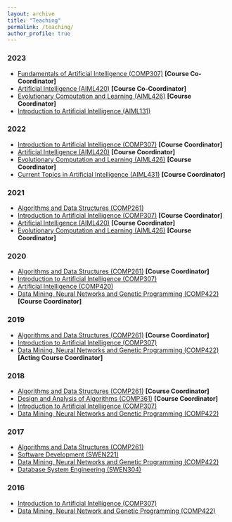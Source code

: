 ```yaml
---
layout: archive
title: "Teaching"
permalink: /teaching/
author_profile: true
---
```


### 2023

- <a href="https://www.wgtn.ac.nz/courses/comp/307/2023/offering?crn=968">Fundamentals of Artificial Intelligence (COMP307)</a> **[Course Co-Coordinator]**
- <a href="https://www.wgtn.ac.nz/courses/aiml/420/2023/offering?crn=33065">Artificial Intelligence (AIML420)</a> **[Course Co-Coordinator]**
- <a href="https://www.wgtn.ac.nz/courses/aiml/426/2023/offering?crn=33068">Evolutionary Computation and Learning (AIML426)</a> **[Course Coordinator]**
- <a href="https://www.wgtn.ac.nz/courses/aiml/131/2023/offering?crn=35047">Introduction to Artificial Intelligence (AIML131)</a>

### 2022

- <a href="https://www.wgtn.ac.nz/courses/comp/307/2022/offering?crn=968">Introduction to Artificial Intelligence (COMP307)</a> **[Course Coordinator]**
- <a href="https://www.wgtn.ac.nz/courses/aiml/420/2022/offering?crn=33065">Artificial Intelligence (AIML420)</a> **[Course Coordinator]**
- <a href="https://www.wgtn.ac.nz/courses/aiml/426/2022/offering?crn=33068">Evolutionary Computation and Learning (AIML426)</a> **[Course Coordinator]**
- <a href="https://www.wgtn.ac.nz/courses/aiml/431/2022/offering?crn=33073">Current Topics in Artificial Intelligence (AIML431)</a> **[Course Coordinator]**

### 2021

- <a href="https://www.wgtn.ac.nz/courses/comp/261/2021/offering?crn=18314">Algorithms and Data Structures (COMP261)</a>
- <a href="https://www.wgtn.ac.nz/courses/comp/307/2021/offering?crn=968">Introduction to Artificial Intelligence (COMP307)</a> **[Course Coordinator]**
- <a href="https://www.wgtn.ac.nz/courses/aiml/420/2021/offering?crn=33065">Artificial Intelligence (AIML420)</a> **[Course Coordinator]**
- <a href="https://www.wgtn.ac.nz/courses/aiml/426/2021/offering?crn=33068">Evolutionary Computation and Learning (AIML426)</a> **[Course Coordinator]**

### 2020

- <a href="http://www.victoria.ac.nz/courses/comp/261/2020/offering?crn=18314">Algorithms and Data Structures (COMP261)</a> **[Course Coordinator]**
- <a href="http://www.victoria.ac.nz/courses/comp/307/2020/offering?crn=968">Introduction to Artificial Intelligence (COMP307)</a>
- <a href="https://www.wgtn.ac.nz/courses/comp/420/2020/offering?crn=32151">Artificial Intelligence (COMP420)</a>
- <a href="https://www.victoria.ac.nz/courses/comp/422/2020/offering?crn=2324">Data Mining, Neural Networks and Genetic Programming (COMP422)</a> **[Course Coordinator]**

### 2019

- <a href="http://www.victoria.ac.nz/courses/comp/261/2019/offering?crn=18314">Algorithms and Data Structures (COMP261)</a> **[Course Coordinator]**
- <a href="http://www.victoria.ac.nz/courses/comp/307/2019/offering?crn=968">Introduction to Artificial Intelligence (COMP307)</a>
- <a href="https://www.victoria.ac.nz/courses/comp/422/2019/offering?crn=2324">Data Mining, Neural Networks and Genetic Programming (COMP422)</a> **[Acting Course Coordinator]**

### 2018

- <a href="http://www.victoria.ac.nz/courses/comp/261/2018/offering?crn=18314">Algorithms and Data Structures (COMP261)</a> **[Course Coordinator]**
- <a href="https://www.victoria.ac.nz/courses/comp/361/2018/offering?crn=26060">Design and Analysis of Algorithms (COMP361)</a> **[Course Coordinator]**
- <a href="http://www.victoria.ac.nz/courses/comp/307/2018/offering?crn=968">Introduction to Artificial Intelligence (COMP307)</a>
- <a href="https://www.victoria.ac.nz/courses/comp/422/2018/offering?crn=2324">Data Mining, Neural Networks and Genetic Programming (COMP422)</a>

### 2017

- <a href="http://www.victoria.ac.nz/courses/comp/261/2017/offering?crn=18314">Algorithms and Data Structures (COMP261)</a>
- <a href="http://www.victoria.ac.nz/courses/swen/221/2017/offering?crn=18318">Software Development (SWEN221)</a>
- <a href="https://www.victoria.ac.nz/courses/comp/422/2017/offering?crn=2324">Data Mining, Neural Networks and Genetic Programming (COMP422)</a>
- <a href="https://www.victoria.ac.nz/courses/SWEN/304/2017/offering?crn=17186">Database System Engineering (SWEN304)</a>

### 2016

- <a href="http://www.victoria.ac.nz/courses/comp/307/2016/offering?crn=968">Introduction to Artificial Intelligence (COMP307)</a>
- <a href="http://www.victoria.ac.nz/courses/comp/422/2016/offering?crn=2324">Data Mining, Neural Network and Genetic Programming (COMP422)</a>


